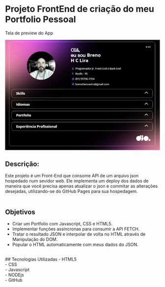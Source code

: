 # Projeto FrontEnd de criação do meu Portfolio Pessoal

<p>Tela de preview do App</p>

![Preview](assets/img/preview.png)

## Descrição:<br>
Este projeto é um Front-End que consome API de um arquivo json hospedado num sevidor web. Ele implementa um deploy dos dados de maneira que você precisa apenas atualizar o json e commitar as alterações desejadas, utilizando-se do GitHub Pages para sua hospedagem.<br><br>

## Objetivos<br>
- Criar um Portfolio com Javascript, CSS e HTML5.<br>
- Implementar funções assíncronas para consumir a API FETCH.<br>
- Tratar o resultado JSON e interpolar de volta no HTML através de Manipulação do DOM.<br>
- Popular o HTML automaticamente com meus dados do JSON.
<br>
## Tecnologias Utilizadas
- HTML5<br>
- CSS<br>
- Javascript<br>
- NODEjs<br>
- GitHub
